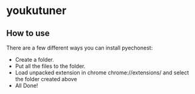 # youkutuner

## How to use
There are a few different ways you can install pyechonest:

* Create a folder.
* Put all the files to the folder.
* Load unpacked extension in chrome chrome://extensions/ and select the folder created above
* All Done!
